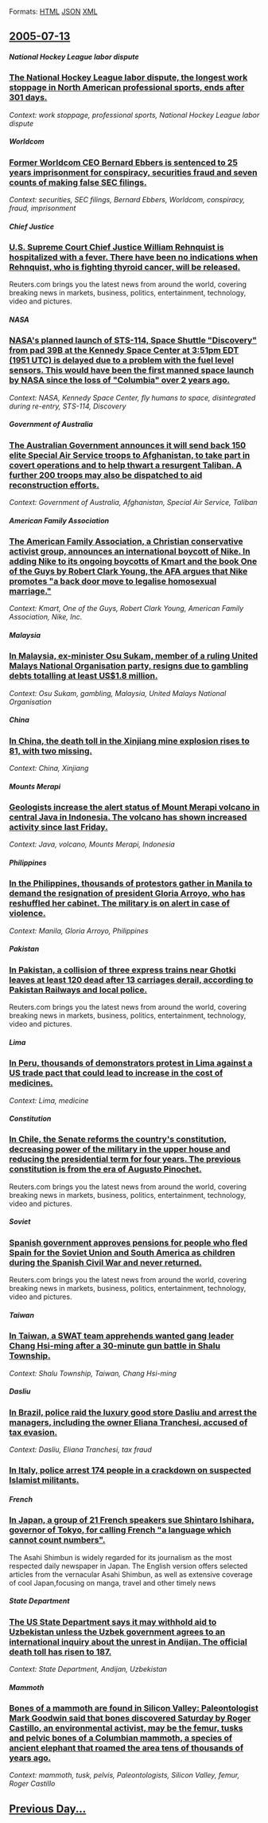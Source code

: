 
Formats: [HTML](2005/07/13/index.html)  [JSON](2005/07/13/index.json)  [XML](2005/07/13/index.xml)  

## [2005-07-13](/news/2005/07/13/index.md)

##### National Hockey League labor dispute
### [ The National Hockey League labor dispute, the longest work stoppage in North American professional sports, ends after 301 days. ](/news/2005/07/13/the-national-hockey-league-labor-dispute-the-longest-work-stoppage-in-north-american-professional-sports-ends-after-301-days.md)
_Context: work stoppage, professional sports, National Hockey League labor dispute_

##### Worldcom
### [ Former Worldcom CEO Bernard Ebbers is sentenced to 25 years imprisonment for conspiracy, securities fraud and seven counts of making false SEC filings. ](/news/2005/07/13/former-worldcom-ceo-bernard-ebbers-is-sentenced-to-25-years-imprisonment-for-conspiracy-securities-fraud-and-seven-counts-of-making-false.md)
_Context: securities, SEC filings, Bernard Ebbers, Worldcom, conspiracy, fraud, imprisonment_

##### Chief Justice
### [ U.S. Supreme Court Chief Justice William Rehnquist is hospitalized with a fever. There have been no indications when Rehnquist, who is fighting thyroid cancer, will be released. ](/news/2005/07/13/u-s-supreme-court-chief-justice-william-rehnquist-is-hospitalized-with-a-fever-there-have-been-no-indications-when-rehnquist-who-is-figh.md)
Reuters.com brings you the latest news from around the world, covering breaking news in markets, business, politics, entertainment, technology, video and pictures.

##### NASA
### [ NASA's planned launch of STS-114, Space Shuttle "Discovery" from pad 39B at the Kennedy Space Center at 3:51pm EDT (1951 UTC) is delayed due to a problem with the fuel level sensors. This would have been the first manned space launch by NASA since the loss of "Columbia" over 2 years ago. ](/news/2005/07/13/nasa-s-planned-launch-of-sts-114-space-shuttle-discovery-from-pad-39b-at-the-kennedy-space-center-at-3-51pm-edt-1951-utc-is-delayed-du.md)
_Context: NASA, Kennedy Space Center, fly humans to space, disintegrated during re-entry, STS-114, Discovery_

##### Government of Australia
### [ The Australian Government announces it will send back 150 elite Special Air Service troops to Afghanistan, to take part in covert operations and to help thwart a resurgent Taliban. A further 200 troops may also be dispatched to aid reconstruction efforts. ](/news/2005/07/13/the-australian-government-announces-it-will-send-back-150-a-c-lite-special-air-service-troops-to-afghanistan-to-take-part-in-covert-operatio.md)
_Context: Government of Australia, Afghanistan, Special Air Service, Taliban_

##### American Family Association
### [ The American Family Association, a Christian conservative activist group, announces an international boycott of Nike. In adding Nike to its ongoing boycotts of Kmart and the book One of the Guys by Robert Clark Young, the AFA argues that Nike promotes "a back door move to legalise homosexual marriage." ](/news/2005/07/13/the-american-family-association-a-christian-conservative-activist-group-announces-an-international-boycott-of-nike-in-adding-nike-to-its.md)
_Context: Kmart, One of the Guys, Robert Clark Young, American Family Association, Nike, Inc._

##### Malaysia
### [ In Malaysia, ex-minister Osu Sukam, member of a ruling United Malays National Organisation party, resigns due to gambling debts totalling at least US$1.8 million. ](/news/2005/07/13/in-malaysia-ex-minister-osu-sukam-member-of-a-ruling-united-malays-national-organisation-party-resigns-due-to-gambling-debts-totalling-a.md)
_Context: Osu Sukam, gambling, Malaysia, United Malays National Organisation_

##### China
### [ In China, the death toll in the Xinjiang mine explosion rises to 81, with two missing. ](/news/2005/07/13/in-china-the-death-toll-in-the-xinjiang-mine-explosion-rises-to-81-with-two-missing.md)
_Context: China, Xinjiang_

##### Mounts Merapi
### [ Geologists increase the alert status of Mount Merapi volcano in central Java in Indonesia. The volcano has shown increased activity since last Friday. ](/news/2005/07/13/geologists-increase-the-alert-status-of-mount-merapi-volcano-in-central-java-in-indonesia-the-volcano-has-shown-increased-activity-since-l.md)
_Context: Java, volcano, Mounts Merapi, Indonesia_

##### Philippines
### [ In the Philippines, thousands of protestors gather in Manila to demand the resignation of president Gloria Arroyo, who has reshuffled her cabinet. The military is on alert in case of violence. ](/news/2005/07/13/in-the-philippines-thousands-of-protestors-gather-in-manila-to-demand-the-resignation-of-president-gloria-arroyo-who-has-reshuffled-her-c.md)
_Context: Manila, Gloria Arroyo, Philippines_

##### Pakistan
### [ In Pakistan, a collision of three express trains near Ghotki leaves at least 120 dead after 13 carriages derail, according to Pakistan Railways and local police. ](/news/2005/07/13/in-pakistan-a-collision-of-three-express-trains-near-ghotki-leaves-at-least-120-dead-after-13-carriages-derail-according-to-pakistan-rail.md)
Reuters.com brings you the latest news from around the world, covering breaking news in markets, business, politics, entertainment, technology, video and pictures.

##### Lima
### [ In Peru, thousands of demonstrators protest in Lima against a US trade pact that could lead to increase in the cost of medicines. ](/news/2005/07/13/in-peru-thousands-of-demonstrators-protest-in-lima-against-a-us-trade-pact-that-could-lead-to-increase-in-the-cost-of-medicines.md)
_Context: Lima, medicine_

##### Constitution
### [ In Chile, the Senate reforms the country's constitution, decreasing power of the military in the upper house and reducing the presidential term for four years. The previous constitution is from the era of Augusto Pinochet. ](/news/2005/07/13/in-chile-the-senate-reforms-the-country-s-constitution-decreasing-power-of-the-military-in-the-upper-house-and-reducing-the-presidential.md)
Reuters.com brings you the latest news from around the world, covering breaking news in markets, business, politics, entertainment, technology, video and pictures.

##### Soviet
### [ Spanish government approves pensions for people who fled Spain for the Soviet Union and South America as children during the Spanish Civil War and never returned. ](/news/2005/07/13/spanish-government-approves-pensions-for-people-who-fled-spain-for-the-soviet-union-and-south-america-as-children-during-the-spanish-civil.md)
Reuters.com brings you the latest news from around the world, covering breaking news in markets, business, politics, entertainment, technology, video and pictures.

##### Taiwan
### [ In Taiwan, a SWAT team apprehends wanted gang leader Chang Hsi-ming after a 30-minute gun battle in Shalu Township. ](/news/2005/07/13/in-taiwan-a-swat-team-apprehends-wanted-gang-leader-chang-hsi-ming-after-a-30-minute-gun-battle-in-shalu-township.md)
_Context: Shalu Township, Taiwan, Chang Hsi-ming_

##### Dasliu
### [ In Brazil, police raid the luxury good store Dasliu and arrest the managers, including the owner Eliana Tranchesi, accused of tax evasion. ](/news/2005/07/13/in-brazil-police-raid-the-luxury-good-store-dasliu-and-arrest-the-managers-including-the-owner-eliana-tranchesi-accused-of-tax-evasion.md)
_Context: Dasliu, Eliana Tranchesi, tax fraud_

##### 
### [ In Italy, police arrest 174 people in a crackdown on suspected Islamist militants. ](/news/2005/07/13/in-italy-police-arrest-174-people-in-a-crackdown-on-suspected-islamist-militants.md)
##### French
### [ In Japan, a group of 21 French speakers sue Shintaro Ishihara, governor of Tokyo, for calling French "a language which cannot count numbers". ](/news/2005/07/13/in-japan-a-group-of-21-french-speakers-sue-shintaro-ishihara-governor-of-tokyo-for-calling-french-a-language-which-cannot-count-numbers.md)
The Asahi Shimbun is widely regarded for its journalism as the most respected daily newspaper in Japan. The English version offers selected articles from the vernacular Asahi Shimbun, as well as extensive coverage of cool Japan,focusing on manga, travel and other timely news

##### State Department
### [ The US State Department says it may withhold aid to Uzbekistan unless the Uzbek government agrees to an international inquiry about the unrest in Andijan. The official death toll has risen to 187. ](/news/2005/07/13/the-us-state-department-says-it-may-withhold-aid-to-uzbekistan-unless-the-uzbek-government-agrees-to-an-international-inquiry-about-the-unr.md)
_Context: State Department, Andijan, Uzbekistan_

##### Mammoth
### [ Bones of a mammoth are found in Silicon Valley: Paleontologist Mark Goodwin said that bones discovered Saturday by Roger Castillo, an environmental activist, may be the femur, tusks and pelvic bones of a Columbian mammoth, a species of ancient elephant that roamed the area tens of thousands of years ago. ](/news/2005/07/13/bones-of-a-mammoth-are-found-in-silicon-valley-paleontologist-mark-goodwin-said-that-bones-discovered-saturday-by-roger-castillo-an-envir.md)
_Context: mammoth, tusk, pelvis, Paleontologists, Silicon Valley, femur, Roger Castillo_

## [Previous Day...](/news/2005/07/12/index.md)

